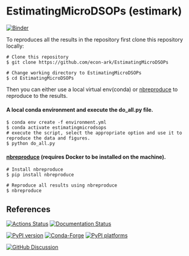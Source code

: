 # EstimatingMicroDSOPs (estimark)

[![Binder](https://mybinder.org/badge_logo.svg)](https://mybinder.org/v2/gh/econ-ark/EstimatingMicroDSOPs/HEAD)

To reproduces all the results in the repository first clone this repository locally:

```
# Clone this repository
$ git clone https://github.com/econ-ark/EstimatingMicroDSOPs

# Change working directory to EstimatingMicroDSOPs
$ cd EstimatingMicroDSOPs
```

Then you can either use a local virtual env(conda) or [nbreproduce](https://github.com/econ-ark/nbreproduce) to
reproduce to the results.

#### A local conda environment and execute the do_all.py file.

```
$ conda env create -f environment.yml
$ conda activate estimatingmicrodsops
# execute the script, select the appropriate option and use it to reproduce the data and figures.
$ python do_all.py
```

#### [nbreproduce](https://github.com/econ-ark/nbreproduce) (requires Docker to be installed on the machine).

```
# Install nbreproduce
$ pip install nbreproduce

# Reproduce all results using nbreproduce
$ nbreproduce
```

## References

[![Actions Status][actions-badge]][actions-link]
[![Documentation Status][rtd-badge]][rtd-link]

[![PyPI version][pypi-version]][pypi-link]
[![Conda-Forge][conda-badge]][conda-link]
[![PyPI platforms][pypi-platforms]][pypi-link]

[![GitHub Discussion][github-discussions-badge]][github-discussions-link]

<!-- SPHINX-START -->

<!-- prettier-ignore-start -->
[actions-badge]:            https://github.com/econ-ark/EstimatingMicroDSOPs/workflows/CI/badge.svg
[actions-link]:             https://github.com/econ-ark/EstimatingMicroDSOPs/actions
[conda-badge]:              https://img.shields.io/conda/vn/conda-forge/estimark
[conda-link]:               https://github.com/conda-forge/estimark-feedstock
[github-discussions-badge]: https://img.shields.io/static/v1?label=Discussions&message=Ask&color=blue&logo=github
[github-discussions-link]:  https://github.com/econ-ark/EstimatingMicroDSOPs/discussions
[pypi-link]:                https://pypi.org/project/estimark/
[pypi-platforms]:           https://img.shields.io/pypi/pyversions/estimark
[pypi-version]:             https://img.shields.io/pypi/v/estimark
[rtd-badge]:                https://readthedocs.org/projects/estimark/badge/?version=latest
[rtd-link]:                 https://estimark.readthedocs.io/en/latest/?badge=latest

<!-- prettier-ignore-end -->
